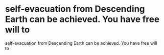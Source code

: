 # self-evacuation from Descending Earth can be achieved. You have free will to

self-evacuation from Descending Earth can be achieved. You have free will to